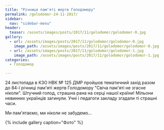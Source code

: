 ```yaml
---
title: "Річниця пам'яті жертв Голодомору"
permalink: /golodomor-24-11-2017/
sidebar:
  nav: "sidebar-menu"
header:
  teaser: /assets/images/posts/2017/11/golodomor/golodomor-0.jpg
gallery:
  - url: /assets/images/posts/2017/11/golodomor/golodomor-0.jpg
    image_path: /assets/images/posts/2017/11/golodomor/golodomor-0.jpg
  - url: /assets/images/posts/2017/11/golodomor/golodomor-1.jpg
    image_path: /assets/images/posts/2017/11/golodomor/golodomor-1.jpg
categories:
  - Голодомор

---
```


24 листопада в КЗО НВК № 125 ДМР пройшов тематичний захід разом до 84-ї річниці пам'яті жертв Голодомору "Свіча пам'яті не згасне ніколи". Штучний голод, страшна рана на серці нашої країни!  Мільони невинних українців загинули.  Учні і педагоги закладу згадали ті страшні часи.

Ми пам'ятаємо, ми ніколи не забудемо...

{% include gallery caption="Фото" %}
